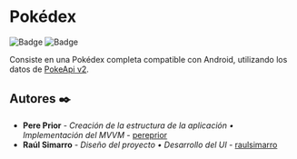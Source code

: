 # Pokédex
![Badge](https://img.shields.io/badge/LICENCE-FREE-blue)
![Badge](https://img.shields.io/badge/STATUS-FINISHED-green)

Consiste en una Pokédex completa compatible con Android, utilizando los datos de [PokeApi v2](https://pokeapi.co/).

## Autores ✒️

* **Pere Prior** - *Creación de la estructura de la aplicación • Implementación del MVVM* - [pereprior](https://github.com/pereprior)
* **Raúl Simarro** - *Diseño del proyecto • Desarrollo del UI* - [raulsimarro](https://github.com/Alusim0931)

## 
